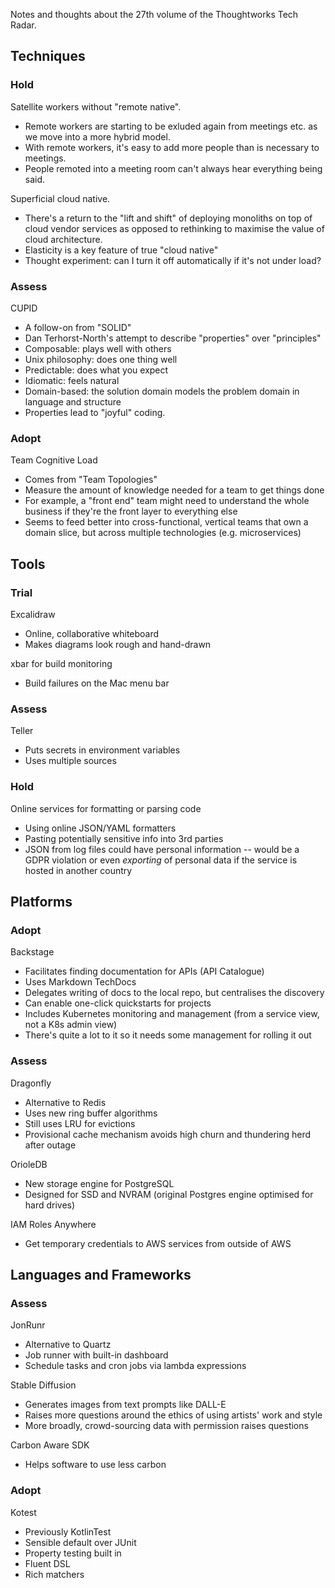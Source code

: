 Notes and thoughts about the 27th volume of the Thoughtworks Tech Radar.

## Techniques

### Hold

Satellite workers without "remote native".

- Remote workers are starting to be exluded again from meetings etc. as we move into a more hybrid model.
- With remote workers, it's easy to add more people than is necessary to meetings.
- People remoted into a meeting room can't always hear everything being said.

Superficial cloud native.

- There's a return to the "lift and shift" of deploying monoliths on top of cloud vendor services as opposed to rethinking to maximise the value of cloud architecture.
- Elasticity is a key feature of true "cloud native"
- Thought experiment: can I turn it off automatically if it's not under load?

### Assess

CUPID

- A follow-on from "SOLID"
- Dan Terhorst-North's attempt to describe "properties" over "principles"
- Composable: plays well with others
- Unix philosophy: does one thing well
- Predictable: does what you expect
- Idiomatic: feels natural
- Domain-based: the solution domain models the problem domain in language and structure
- Properties lead to "joyful" coding.

### Adopt

Team Cognitive Load

- Comes from "Team Topologies"
- Measure the amount of knowledge needed for a team to get things done
- For example, a "front end" team might need to understand the whole business if they're the front layer to everything else
- Seems to feed better into cross-functional, vertical teams that own a domain slice, but across multiple technologies (e.g. microservices)

## Tools

### Trial

Excalidraw

- Online, collaborative whiteboard
- Makes diagrams look rough and hand-drawn

xbar for build monitoring

- Build failures on the Mac menu bar

### Assess

Teller

- Puts secrets in environment variables
- Uses multiple sources

### Hold

Online services for formatting or parsing code

- Using online JSON/YAML formatters
- Pasting potentially sensitive info into 3rd parties
- JSON from log files could have personal information -- would be a GDPR violation or even _exporting_ of personal data if the service is hosted in another country

## Platforms

### Adopt

Backstage

- Facilitates finding documentation for APIs (API Catalogue)
- Uses Markdown TechDocs
- Delegates writing of docs to the local repo, but centralises the discovery
- Can enable one-click quickstarts for projects
- Includes Kubernetes monitoring and management (from a service view, not a K8s admin view)
- There's quite a lot to it so it needs some management for rolling it out

### Assess

Dragonfly

- Alternative to Redis
- Uses new ring buffer algorithms
- Still uses LRU for evictions
- Provisional cache mechanism avoids high churn and thundering herd after outage

OrioleDB

- New storage engine for PostgreSQL
- Designed for SSD and NVRAM (original Postgres engine optimised for hard drives)

IAM Roles Anywhere

- Get temporary credentials to AWS services from outside of AWS

## Languages and Frameworks

### Assess

JonRunr

- Alternative to Quartz
- Job runner with built-in dashboard
- Schedule tasks and cron jobs via lambda expressions

Stable Diffusion

- Generates images from text prompts like DALL-E
- Raises more questions around the ethics of using artists' work and style
- More broadly, crowd-sourcing data with permission raises questions

Carbon Aware SDK

- Helps software to use less carbon

### Adopt

Kotest

- Previously KotlinTest
- Sensible default over JUnit
- Property testing built in
- Fluent DSL
- Rich matchers
